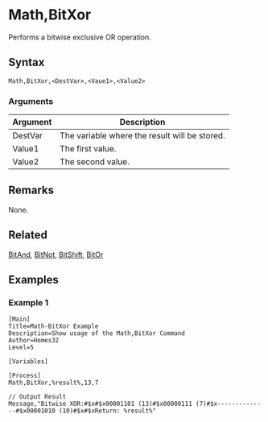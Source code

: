 # Math,BitXor

Performs a bitwise exclusive OR operation.

## Syntax

```pebakery
Math,BitXor,<DestVar>,<Vaue1>,<Value2>
```

### Arguments

| Argument | Description |
| --- | --- |
| DestVar | The variable where the result will be stored. |
| Value1 | The first value. |
| Value2 | The second value. |

## Remarks

None.

## Related

[BitAnd](./BoolAnd.md), [BitNot](./BitNot.md), [BitShift](./BitShift.md), [BitOr](./BitOr.md)

## Examples

### Example 1

```pebakery
[Main]
Title=Math-BitXor Example
Description=Show usage of the Math,BitXor Command
Author=Homes32
Level=5

[Variables]

[Process]
Math,BitXor,%result%,13,7

// Output Result
Message,"Bitwise XOR:#$x#$x00001101 (13)#$x00000111 (7)#$x--------------#$x00001010 (10)#$x#$xReturn: %result%"
```